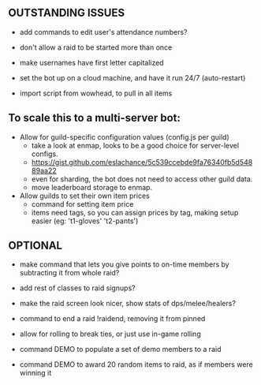 ## OUTSTANDING ISSUES

- add commands to edit user's attendance numbers?
- don't allow a raid to be started more than once

- make usernames have first letter capitalized

- set the bot up on a cloud machine, and have it run 24/7 (auto-restart)
- import script from wowhead, to pull in all items


## To scale this to a multi-server bot:

- Allow for guild-specific configuration values (config.js per guild)
  - take a look at enmap, looks to be a good choice for server-level configs.
  - https://gist.github.com/eslachance/5c539ccebde9fa76340fb5d54889aa22
  - even for sharding, the bot does not need to access other guild data.
  - move leaderboard storage to enmap.
- Allow guilds to set their own item prices
  - command for setting item price
  - items need tags, so you can assign prices by tag, making setup easier (eg: 't1-gloves' 't2-pants')

## OPTIONAL

- make command that lets you give points to on-time members by subtracting it from whole raid?
- add rest of classes to raid signups?
- make the raid screen look nicer, show stats of dps/melee/healers?

- command to end a raid !raidend, removing it from pinned
- allow for rolling to break ties, or just use in-game rolling
- command DEMO to populate a set of demo members to a raid
- command DEMO to award 20 random items to raid, as if members were winning it


